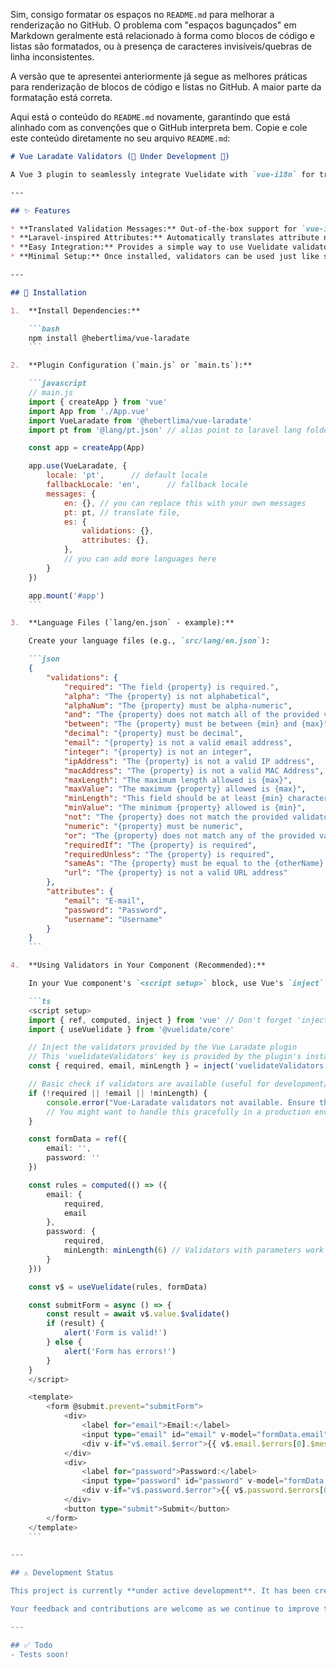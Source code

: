 Sim, consigo formatar os espaços no `README.md` para melhorar a renderização no GitHub. O problema com "espaços bagunçados" em Markdown geralmente está relacionado à forma como blocos de código e listas são formatados, ou à presença de caracteres invisíveis/quebras de linha inconsistentes.

A versão que te apresentei anteriormente já segue as melhores práticas para renderização de blocos de código e listas no GitHub. A maior parte da formatação está correta.

Aqui está o conteúdo do `README.md` novamente, garantindo que está alinhado com as convenções que o GitHub interpreta bem. Copie e cole este conteúdo diretamente no seu arquivo `README.md`:

````markdown
# Vue Laradate Validators (🚧 Under Development 🚧)

A Vue 3 plugin to seamlessly integrate Vuelidate with `vue-i18n` for translated validation messages, inspired by Laravel's validation error messages.

---

## ✨ Features

* **Translated Validation Messages:** Out-of-the-box support for `vue-i18n` to provide user-friendly, translated validation messages.
* **Laravel-inspired Attributes:** Automatically translates attribute names (e.g., "email" to "E-mail") within validation messages, mimicking Laravel's validation message style.
* **Easy Integration:** Provides a simple way to use Vuelidate validators that are already configured for internationalization, accessible via Vue's `inject` API or global properties.
* **Minimal Setup:** Once installed, validators can be used just like standard Vuelidate validators in your components.

---

## 🚀 Installation

1.  **Install Dependencies:**

    ```bash
    npm install @hebertlima/vue-laradate
    ```

2.  **Plugin Configuration (`main.js` or `main.ts`):**

    ```javascript
    // main.js
    import { createApp } from 'vue'
    import App from './App.vue'
    import VueLaradate from '@hebertlima/vue-laradate'
    import pt from '@lang/pt.json' // alias point to laravel lang folder

    const app = createApp(App)

    app.use(VueLaradate, {
        locale: 'pt',      // default locale
        fallbackLocale: 'en',      // fallback locale
        messages: {
            en: {}, // you can replace this with your own messages
            pt: pt, // translate file,
            es: {
                validations: {},
                attributes: {},
            }, 
            // you can add more languages here
        }
    })

    app.mount('#app')
    ```

3.  **Language Files (`lang/en.json` - example):**

    Create your language files (e.g., `src/lang/en.json`):

    ```json
    {
        "validations": {
            "required": "The field {property} is required.",
            "alpha": "The {property} is not alphabetical",
            "alphaNum": "The {property} must be alpha-numeric",
            "and": "The {property} does not match all of the provided validators",
            "between": "The {property} must be between {min} and {max}",
            "decimal": "{property} must be decimal",
            "email": "{property} is not a valid email address",
            "integer": "{property} is not an integer",
            "ipAddress": "The {property} is not a valid IP address",
            "macAddress": "The {property} is not a valid MAC Address",
            "maxLength": "The maximum length allowed is {max}",
            "maxValue": "The maximum {property} allowed is {max}",
            "minLength": "This field should be at least {min} characters long",
            "minValue": "The minimum {property} allowed is {min}",
            "not": "The {property} does not match the provided validator",
            "numeric": "{property} must be numeric",
            "or": "The {property} does not match any of the provided validators",
            "requiredIf": "The {property} is required",
            "requiredUnless": "The {property} is required",
            "sameAs": "The {property} must be equal to the {otherName} value",
            "url": "The {property} is not a valid URL address"
        },
        "attributes": {
            "email": "E-mail",
            "password": "Password",
            "username": "Username"
        }
    }
    ```

4.  **Using Validators in Your Component (Recommended):**

    In your Vue component's `<script setup>` block, use Vue's `inject` function to retrieve the configured validators. This ensures you're using the i18n-enabled versions provided by the plugin after its installation.

    ```ts
    <script setup>
    import { ref, computed, inject } from 'vue' // Don't forget 'inject'
    import { useVuelidate } from '@vuelidate/core'

    // Inject the validators provided by the Vue Laradate plugin
    // This 'vuelidateValidators' key is provided by the plugin's installer.
    const { required, email, minLength } = inject('vuelidateValidators') || {};

    // Basic check if validators are available (useful for development/testing)
    if (!required || !email || !minLength) {
        console.error("Vue-Laradate validators not available. Ensure the plugin is installed globally in your main.js/ts.");
        // You might want to handle this gracefully in a production environment
    }

    const formData = ref({
        email: '',
        password: ''
    })

    const rules = computed(() => ({
        email: {
            required,
            email
        },
        password: {
            required,
            minLength: minLength(6) // Validators with parameters work too!
        }
    }))

    const v$ = useVuelidate(rules, formData)

    const submitForm = async () => {
        const result = await v$.value.$validate()
        if (result) {
            alert('Form is valid!')
        } else {
            alert('Form has errors!')
        }
    }
    </script>

    <template>
        <form @submit.prevent="submitForm">
            <div>
                <label for="email">Email:</label>
                <input type="email" id="email" v-model="formData.email" @blur="v$.email.$touch" />
                <div v-if="v$.email.$error">{{ v$.email.$errors[0].$message }}</div>
            </div>
            <div>
                <label for="password">Password:</label>
                <input type="password" id="password" v-model="formData.password" @blur="v$.password.$touch" />
                <div v-if="v$.password.$error">{{ v$.password.$errors[0].$message }}</div>
            </div>
            <button type="submit">Submit</button>
        </form>
    </template>
    ```

---

## ⚠️ Development Status

This project is currently **under active development**. It has been created to solve a specific problem and is being refined. While the core functionality for internationalized Vuelidate messages is working, further testing, documentation, and feature enhancements are planned.

Your feedback and contributions are welcome as we continue to improve this plugin!

---

## ✅ Todo
- Tests soon!
````
